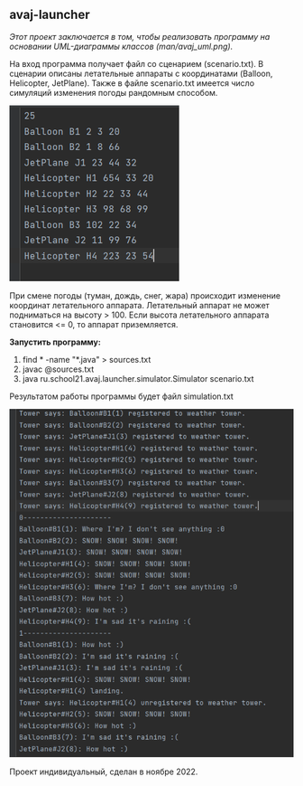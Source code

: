 ## avaj-launcher

*Этот проект заключается в том, чтобы реализовать программу на основании UML-диаграммы классов (man/avaj_uml.png).*

На вход программа получает файл со сценарием (scenario.txt). В сценарии описаны летательные аппараты с координатами (Balloon, Helicopter, JetPlane).
Также в файле scenario.txt имеется число симуляций изменения погоды рандомным способом.

![This is an image](man//preview/scenario.png)

При смене погоды (туман, дождь, снег, жара) происходит изменение координат летательного аппарата.
Летательный аппарат не может подниматься на высоту > 100. Если высота летательного аппарата становится <= 0, то аппарат приземляется.

**Запустить программу:**
1) find * -name "*.java" > sources.txt
2) javac @sources.txt
3) java ru.school21.avaj.launcher.simulator.Simulator scenario.txt

Результатом работы программы будет файл simulation.txt

![This is an image](man//preview/simulation.png)

Проект индивидуальный, сделан в ноябре 2022.
